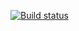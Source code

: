 
[![Build status](https://ci.appveyor.com/api/projects/status/ncrr6uyeoiuq8dd3?svg=true)](https://ci.appveyor.com/project/ivan89898/api)
